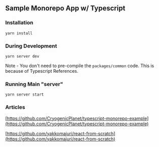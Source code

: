 ## Sample Monorepo App w/ Typescript

### Installation

`yarn install`


### During Development

`yarn server dev`

Note - You don't need to pre-compile the `packages/common` code.  This is because of Typescript References.

### Running Main "server"

`yarn server start`


### Articles

[https://github.com/CryogenicPlanet/typescript-monorepo-example](https://github.com/CryogenicPlanet/typescript-monorepo-example)

[https://github.com/yakkomajuri/react-from-scratch](https://github.com/yakkomajuri/react-from-scratch)